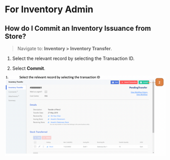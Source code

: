 # For Inventory Admin

## How do I Commit an Inventory Issuance from Store?

> Navigate to: **Inventory > Inventory Transfer**.

1. Select the relevant record by selecting the Transaction ID.

2. Select **Commit**.

![](images/ITFIA4.png "ITFIA4")